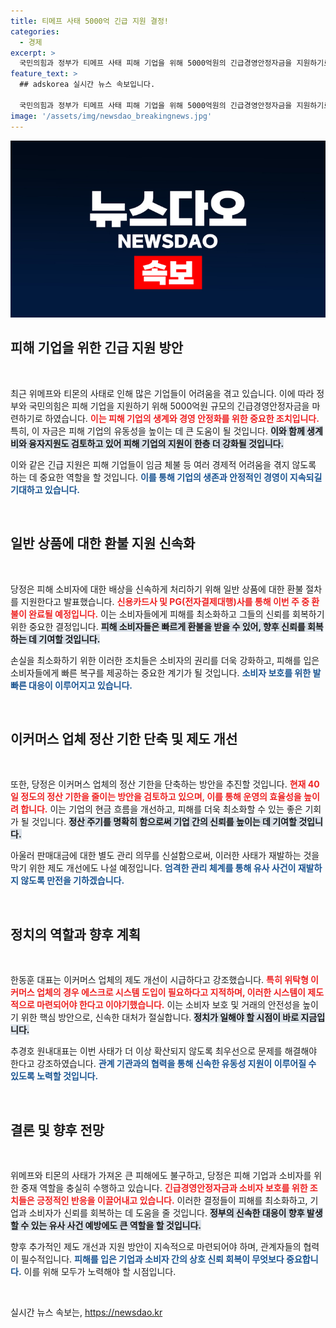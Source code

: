```yaml
---
title: 티메프 사태 5000억 긴급 지원 결정!
categories:
  - 경제
excerpt: >
  국민의힘과 정부가 티메프 사태 피해 기업을 위해 5000억원의 긴급경영안정자금을 지원하기로 결정했다. 신속한 환불 지원과 함께 이커머스 업체의 정산 기한 단축 등 재발 방지를 위한 제도 개선도 추진될 예정이다.
feature_text: >
  ## adskorea 실시간 뉴스 속보입니다.

  국민의힘과 정부가 티메프 사태 피해 기업을 위해 5000억원의 긴급경영안정자금을 지원하기로 결정했다. 신속한 환불 지원과 함께 이커머스 업체의 정산 기한 단축 등 재발 방지를 위한 제도 개선도 추진될 예정이다.
image: '/assets/img/newsdao_breakingnews.jpg'
---
```


<p><img src="/assets/img/newsdao_breakingnews.jpg" alt="adskorea 속보" /></p>

<h2 data-ke-size="size26">피해 기업을 위한 긴급 지원 방안</h2>

<p data-ke-size="size16">&nbsp;</p>

<p>최근 위메프와 티몬의 사태로 인해 많은 기업들이 어려움을 겪고 있습니다. 이에 따라 정부와 국민의힘은 피해 기업을 지원하기 위해 5000억원 규모의 긴급경영안정자금을 마련하기로 하였습니다. <b><span style="color: #ee2323;">이는 피해 기업의 생계와 경영 안정화를 위한 중요한 조치입니다.</span></b> 특히, 이 자금은 피해 기업의 유동성을 높이는 데 큰 도움이 될 것입니다. <b><span style="background-color: #21538527;">이와 함께 생계비와 융자지원도 검토하고 있어 피해 기업의 지원이 한층 더 강화될 것입니다.</span></b> </p>

<p>이와 같은 긴급 지원은 피해 기업들이 임금 체불 등 여러 경제적 어려움을 겪지 않도록 하는 데 중요한 역할을 할 것입니다. <b><span style="color: #1a5490;">이를 통해 기업의 생존과 안정적인 경영이 지속되길 기대하고 있습니다.</span></b></p>

<p data-ke-size="size16">&nbsp;</p>

<h2 data-ke-size="size26">일반 상품에 대한 환불 지원 신속화</h2>

<p data-ke-size="size16">&nbsp;</p>

<p>당정은 피해 소비자에 대한 배상을 신속하게 처리하기 위해 일반 상품에 대한 환불 절차를 지원한다고 발표했습니다. <b><span style="color: #ee2323;">신용카드사 및 PG(전자결제대행)사를 통해 이번 주 중 환불이 완료될 예정입니다.</span></b> 이는 소비자들에게 피해를 최소화하고 그들의 신뢰를 회복하기 위한 중요한 결정입니다. <b><span style="background-color: #21538527;">피해 소비자들은 빠르게 환불을 받을 수 있어, 향후 신뢰를 회복하는 데 기여할 것입니다.</span></b></p>

<p>손실을 최소화하기 위한 이러한 조치들은 소비자의 권리를 더욱 강화하고, 피해를 입은 소비자들에게 빠른 복구를 제공하는 중요한 계기가 될 것입니다. <b><span style="color: #1a5490;">소비자 보호를 위한 발빠른 대응이 이루어지고 있습니다.</span></b></p>

<p data-ke-size="size16">&nbsp;</p>

<h2 data-ke-size="size26">이커머스 업체 정산 기한 단축 및 제도 개선</h2>

<p data-ke-size="size16">&nbsp;</p>

<p>또한, 당정은 이커머스 업체의 정산 기한을 단축하는 방안을 추진할 것입니다. <b><span style="color: #ee2323;">현재 40일 정도의 정산 기한을 줄이는 방안을 검토하고 있으며, 이를 통해 운영의 효율성을 높이려 합니다.</span></b> 이는 기업의 현금 흐름을 개선하고, 피해를 더욱 최소화할 수 있는 좋은 기회가 될 것입니다. <b><span style="background-color: #21538527;">정산 주기를 명확히 함으로써 기업 간의 신뢰를 높이는 데 기여할 것입니다.</span></b></p>

<p>아울러 판매대금에 대한 별도 관리 의무를 신설함으로써, 이러한 사태가 재발하는 것을 막기 위한 제도 개선에도 나설 예정입니다. <b><span style="color: #1a5490;">엄격한 관리 체계를 통해 유사 사건이 재발하지 않도록 만전을 기하겠습니다.</span></b></p>

<p data-ke-size="size16">&nbsp;</p>

<h2 data-ke-size="size26">정치의 역할과 향후 계획</h2>

<p data-ke-size="size16">&nbsp;</p>

<p>한동훈 대표는 이커머스 업체의 제도 개선이 시급하다고 강조했습니다. <b><span style="color: #ee2323;">특히 위탁형 이커머스 업체의 경우 에스크로 시스템 도입이 필요하다고 지적하며, 이러한 시스템이 제도적으로 마련되어야 한다고 이야기했습니다.</span></b> 이는 소비자 보호 및 거래의 안전성을 높이기 위한 핵심 방안으로, 신속한 대처가 절실합니다. <b><span style="background-color: #21538527;">정치가 일해야 할 시점이 바로 지금입니다.</span></b></p>

<p>추경호 원내대표는 이번 사태가 더 이상 확산되지 않도록 최우선으로 문제를 해결해야 한다고 강조하였습니다. <b><span style="color: #1a5490;">관계 기관과의 협력을 통해 신속한 유동성 지원이 이루어질 수 있도록 노력할 것입니다.</span></b></p>

<p data-ke-size="size16">&nbsp;</p>

<h2 data-ke-size="size26">결론 및 향후 전망</h2>

<p data-ke-size="size16">&nbsp;</p>

<p>위메프와 티몬의 사태가 가져온 큰 피해에도 불구하고, 당정은 피해 기업과 소비자를 위한 중재 역할을 충실히 수행하고 있습니다. <b><span style="color: #ee2323;">긴급경영안정자금과 소비자 보호를 위한 조치들은 긍정적인 반응을 이끌어내고 있습니다.</span></b> 이러한 결정들이 피해를 최소화하고, 기업과 소비자가 신뢰를 회복하는 데 도움을 줄 것입니다. <b><span style="background-color: #21538527;">정부의 신속한 대응이 향후 발생할 수 있는 유사 사건 예방에도 큰 역할을 할 것입니다.</span></b></p>

<p>향후 추가적인 제도 개선과 지원 방안이 지속적으로 마련되어야 하며, 관계자들의 협력이 필수적입니다. <b><span style="color: #1a5490;">피해를 입은 기업과 소비자 간의 상호 신뢰 회복이 무엇보다 중요합니다.</span></b> 이를 위해 모두가 노력해야 할 시점입니다. </p>

<p data-ke-size="size16">&nbsp;</p>
실시간 뉴스 속보는, <a href="https://newsdao.kr" rel="dofollow">https://newsdao.kr</a>



